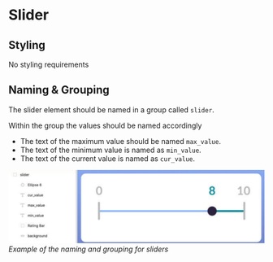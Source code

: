 # Slider

## Styling
No styling requirements

## Naming & Grouping
The slider element should be named in a group called `slider`.

Within the group the values should be named accordingly
* The text of the maximum value should be named `max_value`.
* The text of the minimum value is named as `min_value`.
* The text of the current value is named as `cur_value`.

![example image for slider](https://github.com/ImagineThisNHS/ImagineThisNHS.github.io/blob/master/guidelines/assets/slider/slider%20fig.png?raw=true)
_Example of the naming and grouping for sliders_